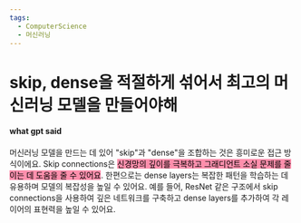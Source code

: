 ```yaml
---
tags:
  - ComputerScience
  - 머신러닝
---
```

# skip, dense을 적절하게 섞어서 최고의 머신러닝 모델을 만들어야해

#### what gpt said

머신러닝 모델을 만드는 데 있어 "skip"과 "dense"을 조합하는 것은 흥미로운 접근 방식이에요. 
Skip connections은 <mark style="background: #FF5582A6;">신경망의 깊이를 극복하고 그래디언트 소실 문제를 줄이는 데 도움을 줄 수 있어요</mark>.
한편으로는 dense layers는 복잡한 패턴을 학습하는 데 유용하며 모델의 복잡성을 높일 수 있어요. 
예를 들어, ResNet 같은 구조에서 skip connections을 사용하여 깊은 네트워크를 구축하고 dense layers를 추가하여 각 레이어의 표현력을 높일 수 있어요.